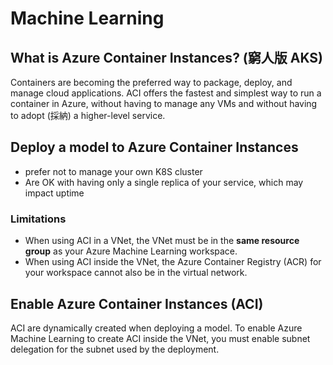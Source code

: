 # Machine Learning
## What is Azure Container Instances? (窮人版 AKS)
Containers are becoming the preferred way to package, deploy, and manage cloud applications. ACI offers the fastest and simplest way to run a container in Azure, without having to manage any VMs and without having to adopt (採納) a higher-level service.

## Deploy a model to Azure Container Instances
- prefer not to manage your own K8S cluster
- Are OK with having only a single replica of your service, which may impact uptime

### Limitations
- When using ACI in a VNet, the VNet must be in the **same resource group** as your Azure Machine Learning workspace.
- When using ACI inside the VNet, the Azure Container Registry (ACR) for your workspace cannot also be in the virtual network.

## Enable Azure Container Instances (ACI)
ACI are dynamically created when deploying a model. To enable Azure Machine Learning to create ACI inside the VNet, you must enable subnet delegation for the subnet used by the deployment.
